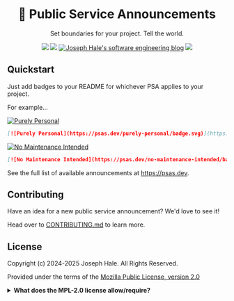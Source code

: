 <div align="center">

# 📢 Public Service Announcements

Set boundaries for your project. Tell the world.

<!-- BADGES -->
[![](https://badgen.net/github/license/thehale/PSAs)](https://github.com/thehale/PSAs/blob/master/LICENSE)
[![](https://badgen.net/badge/icon/Sponsor/pink?icon=github&label)](https://github.com/sponsors/thehale)
[![Joseph Hale's software engineering blog](https://jhale.dev/badges/website.svg)](https://jhale.dev)
[![](https://jhale.dev/badges/follow.svg)](https://www.linkedin.com/comm/mynetwork/discovery-see-all?usecase=PEOPLE_FOLLOWS&followMember=thehale)

</div>

## Quickstart

Just add badges to your README for whichever PSA applies to your project.

For example...

[![Purely Personal](https://psas.dev/purely-personal/badge.svg)](https://psas.dev/purely-personal)
```markdown
[![Purely Personal](https://psas.dev/purely-personal/badge.svg)](https://psas.dev/purely-personal)
```

[![No Maintenance
Intended](https://psas.dev/no-maintenance-intended/badge.svg)](https://psas.dev/no-maintenance-intended)
```markdown
[![No Maintenance Intended](https://psas.dev/no-maintenance-intended/badge.svg)](https://psas.dev/no-maintenance-intended)
```

See the full list of available announcements at https://psas.dev.

## Contributing

Have an idea for a new public service announcement? We'd love to see it!

Head over to [CONTRIBUTING.md](CONTRIBUTING.md) to learn more.

## License
Copyright (c) 2024-2025 Joseph Hale. All Rights Reserved.

Provided under the terms of the [Mozilla Public License, version 2.0](./LICENSE)

<details>

<summary><b>What does the MPL-2.0 license allow/require?</b></summary>

### TL;DR

You can use files from this project in both open source and proprietary
applications, provided you include the above attribution. However, if
you modify any code in this project, or copy blocks of it into your own
code, you must publicly share the resulting files (note, not your whole
program) under the MPL-2.0. The best way to do this is via a Pull
Request back into this project.

If you have any other questions, you may also find Mozilla's [official
FAQ](https://www.mozilla.org/en-US/MPL/2.0/FAQ/) for the MPL-2.0 license
insightful.

If you dislike this license, you can contact me about negotiating a paid
contract with different terms.

**Disclaimer:** This TL;DR is just a summary. All legal questions
regarding usage of this project must be handled according to the
official terms specified in the `LICENSE` file.

### Why the MPL-2.0 license?

I believe that an open-source software license should ensure that code
can be used everywhere.

Strict copyleft licenses, like the GPL family of licenses, fail to
fulfill that vision because they only permit code to be used in other
GPL-licensed projects. Permissive licenses, like the MIT and Apache
licenses, allow code to be used everywhere but fail to prevent
proprietary or GPL-licensed projects from limiting access to any
improvements they make.

In contrast, the MPL-2.0 license allows code to be used in any software
project, while ensuring that any improvements remain available for
everyone.

</details>





